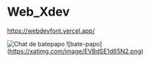 # Web_Xdev 
https://webdevfont.vercel.app/

![Chat de batepapo](https://xatimg.com/image/HUxKplrpyD2N.png)
![bate-papo] (https://xatimg.com/image/EVBdSE1d65N2.png)
